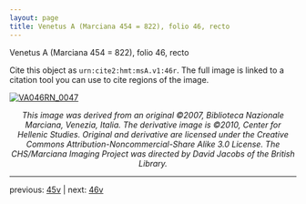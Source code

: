 ```yaml
---
layout: page
title: Venetus A (Marciana 454 = 822), folio 46, recto
---
```


Venetus A (Marciana 454 = 822), folio 46, recto

Cite this object as `urn:cite2:hmt:msA.v1:46r`.  The full image is linked to a citation tool you can use to cite regions of the image.

[![VA046RN_0047](http://www.homermultitext.org/iipsrv?IIIF=/project/homer/pyramidal/deepzoom/hmt/vaimg/2017a/VA046RN_0047.tif/full/800,/0/default.jpg)](http://www.homermultitext.org/ict2/?urn=urn:cite2:hmt:vaimg.2017a:VA046RN_0047) 

<p style="text-align: center; font-style: italic;">This image was derived from an original ©2007, Biblioteca Nazionale Marciana, Venezia, Italia. The derivative image is ©2010, Center for Hellenic Studies. Original and derivative are licensed under the Creative Commons Attribution-Noncommercial-Share Alike 3.0 License. The CHS/Marciana Imaging Project was directed by David Jacobs of the British Library.</p>

---

previous: [45v](../45v/) | next: [46v](../46v/)